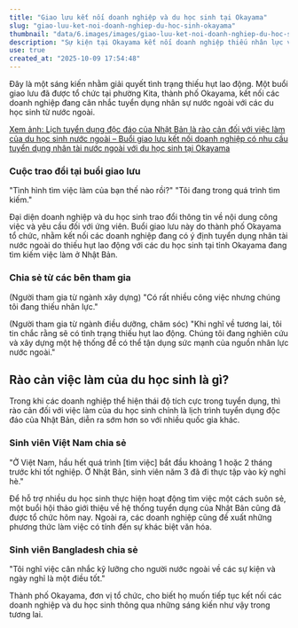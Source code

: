 ```yaml
---
title: "Giao lưu kết nối doanh nghiệp và du học sinh tại Okayama"
slug: "giao-luu-ket-noi-doanh-nghiep-du-hoc-sinh-okayama"
thumbnail: "data/6.images/images/giao-luu-ket-noi-doanh-nghiep-du-hoc-sinh-okayama.webp"
description: "Sự kiện tại Okayama kết nối doanh nghiệp thiếu nhân lực với sinh viên quốc tế. Lịch tuyển dụng đặc thù của Nhật là rào cản lớn cho du học sinh tìm việc."
use: true
created_at: "2025-10-09 17:54:48"
---
```


Đây là một sáng kiến nhằm giải quyết tình trạng thiếu hụt lao động. Một buổi giao lưu đã được tổ chức tại phường Kita, thành phố Okayama, kết nối các doanh nghiệp đang cân nhắc tuyển dụng nhân sự nước ngoài với các du học sinh từ nước ngoài.

[Xem ảnh: Lịch tuyển dụng độc đáo của Nhật Bản là rào cản đối với việc làm của du học sinh nước ngoài – Buổi giao lưu kết nối doanh nghiệp có nhu cầu tuyển dụng nhân tài nước ngoài với du học sinh tại Okayama](https://newsdig.tbs.co.jp/articles/gallery/2215115?utm_source=news.yahoo.co.jp&utm_medium=referral&utm_campaign=partnerLink&ex_position=photo&ex_id=2215115&image=2)

### Cuộc trao đổi tại buổi giao lưu

"Tình hình tìm việc làm của bạn thế nào rồi?"
"Tôi đang trong quá trình tìm kiếm."

Đại diện doanh nghiệp và du học sinh trao đổi thông tin về nội dung công việc và yêu cầu đối với ứng viên.
Buổi giao lưu này do thành phố Okayama tổ chức, nhằm kết nối các doanh nghiệp đang có ý định tuyển dụng nhân tài nước ngoài do thiếu hụt lao động với các du học sinh tại tỉnh Okayama đang tìm kiếm việc làm ở Nhật Bản.

### Chia sẻ từ các bên tham gia

(Người tham gia từ ngành xây dựng)
"Có rất nhiều công việc nhưng chúng tôi đang thiếu nhân lực."

(Người tham gia từ ngành điều dưỡng, chăm sóc)
"Khi nghĩ về tương lai, tôi tin chắc rằng sẽ có tình trạng thiếu hụt lao động. Chúng tôi đang nghiên cứu và xây dựng một hệ thống để có thể tận dụng sức mạnh của nguồn nhân lực nước ngoài."

## Rào cản việc làm của du học sinh là gì?

Trong khi các doanh nghiệp thể hiện thái độ tích cực trong tuyển dụng, thì rào cản đối với việc làm của du học sinh chính là lịch trình tuyển dụng độc đáo của Nhật Bản, diễn ra sớm hơn so với nhiều quốc gia khác.

### Sinh viên Việt Nam chia sẻ

"Ở Việt Nam, hầu hết quá trình [tìm việc] bắt đầu khoảng 1 hoặc 2 tháng trước khi tốt nghiệp. Ở Nhật Bản, sinh viên năm 3 đã đi thực tập vào kỳ nghỉ hè."

Để hỗ trợ nhiều du học sinh thực hiện hoạt động tìm việc một cách suôn sẻ, một buổi hội thảo giới thiệu về hệ thống tuyển dụng của Nhật Bản cũng đã được tổ chức hôm nay. Ngoài ra, các doanh nghiệp cũng đề xuất những phương thức làm việc có tính đến sự khác biệt văn hóa.

### Sinh viên Bangladesh chia sẻ

"Tôi nghĩ việc cân nhắc kỹ lưỡng cho người nước ngoài về các sự kiện và ngày nghỉ là một điều tốt."

Thành phố Okayama, đơn vị tổ chức, cho biết họ muốn tiếp tục kết nối các doanh nghiệp và du học sinh thông qua những sáng kiến như vậy trong tương lai.